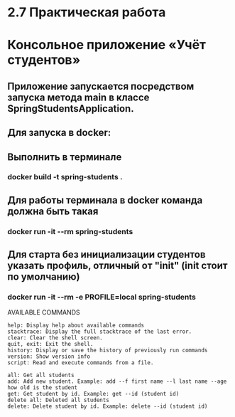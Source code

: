 # 2.7 Практическая работа
# Консольное приложение «Учёт студентов»

## Приложение запускается посредством запуска метода main в классе SpringStudentsApplication.

## Для запуска в docker:
## Выполнить в терминале
### docker build -t spring-students .
## Для работы терминала в docker команда должна быть такая
### docker run -it --rm  spring-students
## Для старта без инициализации студентов указать профиль, отличный от "init" (init стоит по умолчанию)
### docker run -it --rm -e PROFILE=local spring-students

AVAILABLE COMMANDS

    help: Display help about available commands
    stacktrace: Display the full stacktrace of the last error.
    clear: Clear the shell screen.
    quit, exit: Exit the shell.
    history: Display or save the history of previously run commands
    version: Show version info
    script: Read and execute commands from a file.
    
    all: Get all students
    add: Add new student. Example: add --f first name --l last name --age how old is the student
    get: Get student by id. Example: get --id (student id)
    delete all: Deleted all students
    delete: Delete student by id. Example: delete --id (student id)
